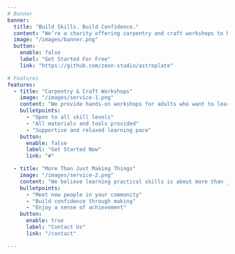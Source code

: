 ```yaml
---
# Banner
banner:
  title: "Build Skills. Build Confidence."
  content: "We’re a charity offering carpentry and craft workshops to help people gain practical skills, boost their confidence, and connect with others in a supportive space."
  image: "/images/banner.png"
  button:
    enable: false
    label: "Get Started For Free"
    link: "https://github.com/zeon-studio/astroplate"

# Features
features:
  - title: "Carpentry & Craft Workshops"
    image: "/images/service-1.png"
    content: "We provide hands-on workshops for adults who want to learn practical skills in a friendly, inclusive environment."
    bulletpoints:
      - "Open to all skill levels"
      - "All materials and tools provided"
      - "Supportive and relaxed learning pace"
    button:
      enable: false
      label: "Get Started Now"
      link: "#"

  - title: "More Than Just Making Things"
    image: "/images/service-2.png"
    content: "We believe learning practical skills is about more than just what you make—it's also about connection, confidence, and wellbeing."
    bulletpoints:
      - "Meet new people in your community"
      - "Build confidence through making"
      - "Enjoy a sense of achievement"
    button:
      enable: true
      label: "Contact Us"
      link: "/contact"

---
```

